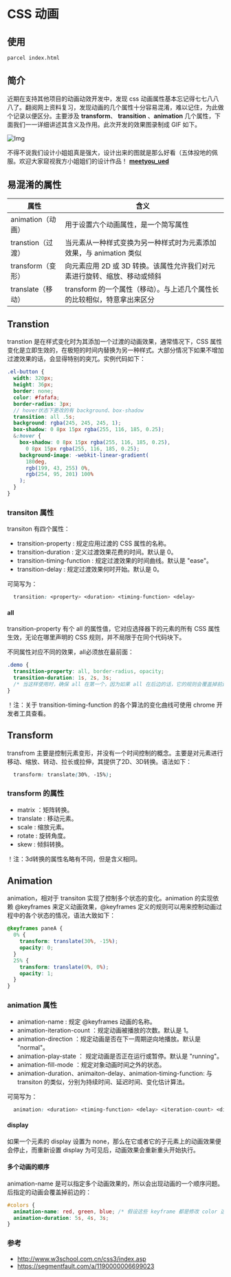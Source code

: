 # CSS 动画

## 使用

    parcel index.html

## 简介

近期在支持其他项目的动画动效开发中，发现 css 动画属性基本忘记得七七八八八了。翻阅网上资料复习，发现动画的几个属性十分容易混淆，难以记住，为此做个记录以便区分。主要涉及 **transform**、 **transition** 、**animation** 几个属性，下面我们一一详细讲述其含义及作用。此次开发的效果图录制成 GIF 如下。

![Img](./doc/index.gif)

不得不说我们设计小姐姐真是强大，设计出来的图就是那么好看（五体投地的佩服。欢迎大家窥视我方小姐姐们的设计作品！ **[meetyou_ued](https://myued.zcool.com.cn/)**

## 易混淆的属性

| 属性              | 含义                                                                     |
| ----------------- | ------------------------------------------------------------------------ |
| animation（动画） | 用于设置六个动画属性，是一个简写属性                                     |
| transtion（过渡） | 当元素从一种样式变换为另一种样式时为元素添加效果，与 animation 类似      |
| transform（变形） | 向元素应用 2D 或 3D 转换。该属性允许我们对元素进行旋转、缩放、移动或倾斜 |
| translate（移动） | transform 的一个属性（移动）。与上述几个属性长的比较相似，特意拿出来区分         |

## Transtion

transtion 是在样式变化时为其添加一个过渡的动画效果，通常情况下，CSS 属性变化是立即生效的，在极短的时间内替换为另一种样式。大部分情况下如果不增加过渡效果的话，会显得特别的突兀。实例代码如下：

``` SCSS
.el-button {
  width: 320px;
  height: 36px;
  border: none;
  color: #fafafa;
  border-radius: 3px;
  // hover状态下更改的有 background、box-shadow
  transition: all .5s; 
  background: rgba(245, 245, 245, 1);
  box-shadow: 0 8px 15px rgba(255, 116, 185, 0.25);
  &:hover {
    box-shadow: 0 8px 15px rgba(255, 116, 185, 0.25),
      0 8px 15px rgba(255, 116, 185, 0.25);
    background-image: -webkit-linear-gradient(
      180deg,
      rgb(199, 43, 255) 0%,
      rgb(254, 95, 201) 100%
    );
  }
}
```

### transiton 属性

transiton 有四个属性：

- transition-property : 规定应用过渡的 CSS 属性的名称。
- transition-duration : 定义过渡效果花费的时间。默认是 0。
- transition-timing-function : 规定过渡效果的时间曲线。默认是 "ease"。
- transition-delay : 规定过渡效果何时开始。默认是 0。

可简写为：

```css
  transition: <property> <duration> <timing-function> <delay>  
```

#### all

transition-property 有个 all 的属性值，它对应选择器下的元素的所有 CSS 属性生效，无论在哪里声明的 CSS 规则，并不局限于在同个代码块下。

不同属性对应不同的效果，all必须放在最前面：

```css
.demo {
  transition-property: all, border-radius, opacity;
  transition-duration: 1s, 2s, 3s;
  /* 当这样使用时，确保 all 在第一个，因为如果 all 在后边的话，它的规则会覆盖掉前边的属性 */
}
```

！注：关于 transition-timing-function 的各个算法的变化曲线可使用 chrome 开发者工具查看。

## Transform

transfrom 主要是控制元素变形，并没有一个时间控制的概念。主要是对元素进行移动、缩放、转动、拉长或拉伸，其提供了2D、3D转换。语法如下：

```css
  transform: translate(30%, -15%);
```

### transform 的属性

- matrix ：矩阵转换。
- translate : 移动元素。
- scale : 缩放元素。
- rotate : 旋转角度。
- skew : 倾斜转换。

！注：3d转换的属性名略有不同，但是含义相同。
  
## Animation

animation，相对于 transiton 实现了控制多个状态的变化。animation 的实现依赖 @keyframes 来定义动画效果，@keyframes 定义的规则可以用来控制动画过程中的各个状态的情况，语法大致如下：

```css
@keyframes paneA {
  0% {
    transform: translate(30%, -15%);
    opacity: 0;
  }
  25% {
    transform: translate(0%, 0%);
    opacity: 1;
  }
}
```

### animation 属性

- animation-name : 规定 @keyframes 动画的名称。
- animation-iteration-count ：规定动画被播放的次数。默认是 1。
- animation-direction ：规定动画是否在下一周期逆向地播放。默认是 "normal"。
- animation-play-state ： 规定动画是否正在运行或暂停。默认是 "running"。
- animation-fill-mode ：规定对象动画时间之外的状态。
- animation-duration、animaiton-delay、animation-timing-function: 与 transiton 的类似，分别为持续时间、延迟时间、变化估计算法。

可简写为：

```css
  animation: <duration> <timing-function> <delay> <iteration-count> <direction> <fill-mode> <play-state> <name>
```

#### display

如果一个元素的 display 设置为 none，那么在它或者它的子元素上的动画效果便会停止，而重新设置 display 为可见后，动画效果会重新重头开始执行。

#### 多个动画的顺序

animation-name 是可以指定多个动画效果的，所以会出现动画的一个顺序问题。后指定的动画会覆盖掉前边的：

```css
#colors {
  animation-name: red, green, blue; /* 假设这些 keyframe 都是修改 color 这个属性 */
  animation-duration: 5s, 4s, 3s;
}
```

### 参考

- http://www.w3school.com.cn/css3/index.asp
- https://segmentfault.com/a/1190000006699023